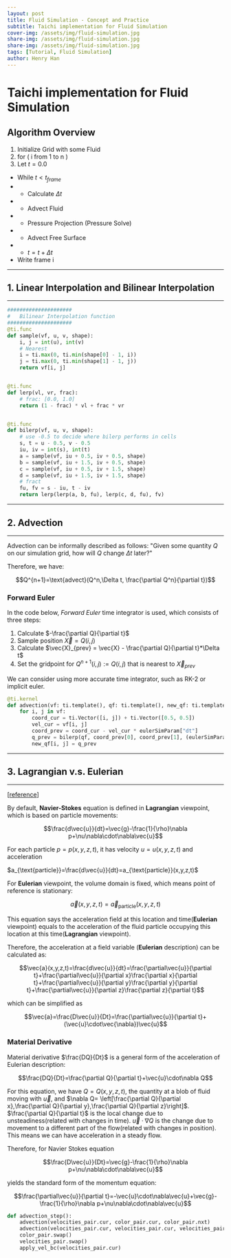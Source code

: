 ```yaml
---
layout: post
title: Fluid Simulation - Concept and Practice
subtitle: Taichi implementation for Fluid Simulation
cover-img: /assets/img/fluid-simulation.jpg
share-img: /assets/img/fluid-simulation.jpg
share-img: /assets/img/fluid-simulation.jpg
tags: [Tutorial, Fluid Simulation]
author: Henry Han
---
```


# Taichi implementation for Fluid Simulation

## Algorithm Overview

1. Initialize Grid with some Fluid
2. for ( i from 1 to n )
3. Let $t = 0.0$
- While $t<t_{frame}$
- - Calculate $\Delta t$
- - Advect Fluid
- - Pressure Projection (Pressure Solve)
- - Advect Free Surface
- - $t = t + \Delta t$
- Write frame i

---
## 1. Linear Interpolation and Bilinear Interpolation
---

```python
#####################
#   Bilinear Interpolation function
#####################
@ti.func
def sample(vf, u, v, shape):
    i, j = int(u), int(v)
    # Nearest
    i = ti.max(0, ti.min(shape[0] - 1, i))
    j = ti.max(0, ti.min(shape[1] - 1, j))
    return vf[i, j]


@ti.func
def lerp(vl, vr, frac):
    # frac: [0.0, 1.0]
    return (1 - frac) * vl + frac * vr


@ti.func
def bilerp(vf, u, v, shape):
    # use -0.5 to decide where bilerp performs in cells
    s, t = u - 0.5, v - 0.5
    iu, iv = int(s), int(t)
    a = sample(vf, iu + 0.5, iv + 0.5, shape)
    b = sample(vf, iu + 1.5, iv + 0.5, shape)
    c = sample(vf, iu + 0.5, iv + 1.5, shape)
    d = sample(vf, iu + 1.5, iv + 1.5, shape)
    # fract
    fu, fv = s - iu, t - iv
    return lerp(lerp(a, b, fu), lerp(c, d, fu), fv)
```

---
## 2. Advection
---

Advection can be informally described as follows: "Given some quantity $Q$ on our simulation grid, how will $Q$ change $\Delta t$ later?"

Therefore, we have:

$$Q^{n+1}=\text{advect}(Q^n,\Delta t, \frac{\partial Q^n}{\partial t})$$

### Forward Euler

In the code below, *Forward Euler* time integrator is used, which consists of three steps:

1. Calculate $-\frac{\partial Q}{\partial t}$
2. Sample position $\vec{X} = Q(i, j)$ 
3. Calculate $\vec{X}_{prev} = \vec{X} - \frac{\partial Q}{\partial t}*\Delta t$
4. Set the gridpoint for $Q^{n+1}(i,j):=Q(i,j)$ that is nearest to $\vec{X}_{prev}$

We can consider using more accurate time integrator, such as RK-2 or implicit euler.

```python
@ti.kernel
def advection(vf: ti.template(), qf: ti.template(), new_qf: ti.template()):
    for i, j in vf:
        coord_cur = ti.Vector([i, j]) + ti.Vector([0.5, 0.5])
        vel_cur = vf[i, j]
        coord_prev = coord_cur - vel_cur * eulerSimParam["dt"]
        q_prev = bilerp(qf, coord_prev[0], coord_prev[1], (eulerSimParam["shape"]))
        new_qf[i, j] = q_prev
```

---
## 3. **Lagrangian** v.s. **Eulerian**
---

[<a href="https://www.youtube.com/watch?v=0Vp0wU7czBM">reference</a>]

By default, **Navier-Stokes** equation is defined in **Lagrangian** viewpoint, which is based on particle movements:

$$\frac{d\vec{u}}{dt}=\vec{g}-\frac{1}{\rho}\nabla p+\nu\nabla\cdot\nabla\vec{u}$$ 

For each particle $p=p(x,y,z,t)$, it has velocity $u=u(x,y,z,t)$ and acceleration 

$a_{\text{particle}}=\frac{d\vec{u}}{dt}=a_{\text{particle}}(x,y,z,t)$

For **Eulerian** viewpoint, the volume domain is fixed, which means point of reference is stationary:

$$\vec{a}(x,y,z,t)=\vec{a}_{\text{particle}}(x,y,z,t)$$

This equation says the acceleration field at this location and time(**Eulerian** viewpoint) equals to the acceleration of the fluid particle occupying this location at this time(**Lagrangian** viewpoint). 

Therefore, the acceleration at a field variable (**Eulerian** description) can be calculated as:

$$\vec{a}(x,y,z,t)=\frac{d\vec{u}}{dt}=\frac{\partial\vec{u}}{\partial t}+\frac{\partial\vec{u}}{\partial x}\frac{\partial x}{\partial t}+\frac{\partial\vec{u}}{\partial y}\frac{\partial y}{\partial t}+\frac{\partial\vec{u}}{\partial z}\frac{\partial z}{\partial t}$$

which can be simplified as

$$\vec{a}=\frac{D\vec{u}}{Dt}=\frac{\partial\vec{u}}{\partial t}+(\vec{u}\cdot\vec{\nabla})\vec{u}$$

### Material Derivative

Material derivative $\frac{DQ}{Dt}$ is a general form of the acceleration of Eulerian description:

$$\frac{DQ}{Dt}=\frac{\partial Q}{\partial t}+\vec{u}\cdot\nabla Q$$

For this equation, we have $Q = Q(x,y,z,t)$, the quantity at a blob of fluid moving with $\vec{u}$, and $\nabla Q= \left[\frac{\partial Q}{\partial x},\frac{\partial Q}{\partial y},\frac{\partial Q}{\partial z}\right]$. $\frac{\partial Q}{\partial t}$ is the local change due to unsteadiness(related with changes in time). $\vec{u}\cdot\nabla Q$ is the change due to movement to a different part of the flow(related with changes in position). This means we can have acceleration in a steady flow.

Therefore, for Navier Stokes equation 

$$\frac{D\vec{u}}{Dt}=\vec{g}-\frac{1}{\rho}\nabla p+\nu\nabla\cdot\nabla\vec{u}$$ 

yields the standard form of the momentum equation:

$$\frac{\partial\vec{u}}{\partial t}=-\vec{u}\cdot\nabla\vec{u}+\vec{g}-\frac{1}{\rho}\nabla p+\nu\nabla\cdot\nabla\vec{u}$$

```python
def advection_step():
    advection(velocities_pair.cur, color_pair.cur, color_pair.nxt)
    advection(velocities_pair.cur, velocities_pair.cur, velocities_pair.nxt)
    color_pair.swap()
    velocities_pair.swap()
    apply_vel_bc(velocities_pair.cur)
```
